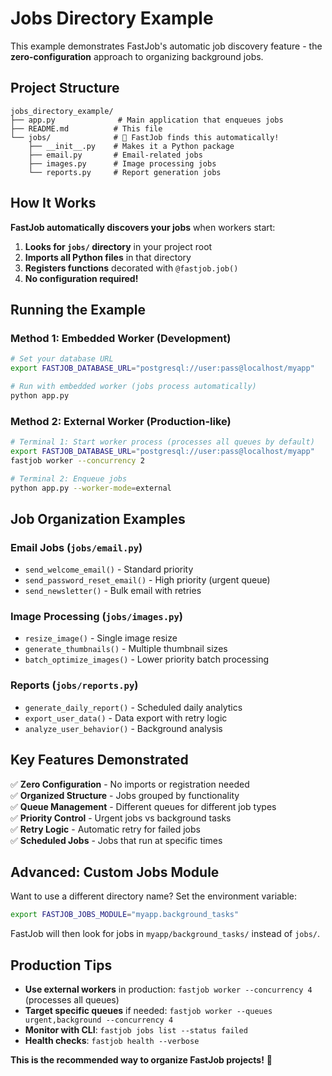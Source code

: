 # Jobs Directory Example

This example demonstrates FastJob's automatic job discovery feature - the **zero-configuration** approach to organizing background jobs.

## Project Structure

```
jobs_directory_example/
├── app.py              # Main application that enqueues jobs
├── README.md          # This file
└── jobs/              # 🎯 FastJob finds this automatically!
    ├── __init__.py    # Makes it a Python package
    ├── email.py       # Email-related jobs
    ├── images.py      # Image processing jobs
    └── reports.py     # Report generation jobs
```

## How It Works

**FastJob automatically discovers your jobs** when workers start:

1. **Looks for `jobs/` directory** in your project root
2. **Imports all Python files** in that directory  
3. **Registers functions** decorated with `@fastjob.job()`
4. **No configuration required!**

## Running the Example

### Method 1: Embedded Worker (Development)

```bash
# Set your database URL
export FASTJOB_DATABASE_URL="postgresql://user:pass@localhost/myapp"

# Run with embedded worker (jobs process automatically)
python app.py
```

### Method 2: External Worker (Production-like)

```bash
# Terminal 1: Start worker process (processes all queues by default)
export FASTJOB_DATABASE_URL="postgresql://user:pass@localhost/myapp"
fastjob worker --concurrency 2

# Terminal 2: Enqueue jobs
python app.py --worker-mode=external
```

## Job Organization Examples

### Email Jobs (`jobs/email.py`)
- `send_welcome_email()` - Standard priority
- `send_password_reset_email()` - High priority (urgent queue)
- `send_newsletter()` - Bulk email with retries

### Image Processing (`jobs/images.py`) 
- `resize_image()` - Single image resize
- `generate_thumbnails()` - Multiple thumbnail sizes
- `batch_optimize_images()` - Lower priority batch processing

### Reports (`jobs/reports.py`)
- `generate_daily_report()` - Scheduled daily analytics
- `export_user_data()` - Data export with retry logic
- `analyze_user_behavior()` - Background analysis

## Key Features Demonstrated

✅ **Zero Configuration** - No imports or registration needed  
✅ **Organized Structure** - Jobs grouped by functionality  
✅ **Queue Management** - Different queues for different job types  
✅ **Priority Control** - Urgent jobs vs background tasks  
✅ **Retry Logic** - Automatic retry for failed jobs  
✅ **Scheduled Jobs** - Jobs that run at specific times  

## Advanced: Custom Jobs Module

Want to use a different directory name? Set the environment variable:

```bash
export FASTJOB_JOBS_MODULE="myapp.background_tasks"
```

FastJob will then look for jobs in `myapp/background_tasks/` instead of `jobs/`.

## Production Tips

- **Use external workers** in production: `fastjob worker --concurrency 4` (processes all queues)
- **Target specific queues** if needed: `fastjob worker --queues urgent,background --concurrency 4`
- **Monitor with CLI**: `fastjob jobs list --status failed`
- **Health checks**: `fastjob health --verbose`

**This is the recommended way to organize FastJob projects!** 🚀